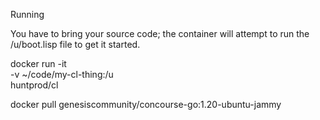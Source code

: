 Running

You have to bring your source code; the container will attempt to run the /u/boot.lisp file to get it started.

docker run -it \
           -v ~/code/my-cl-thing:/u \
           huntprod/cl


docker pull genesiscommunity/concourse-go:1.20-ubuntu-jammy

